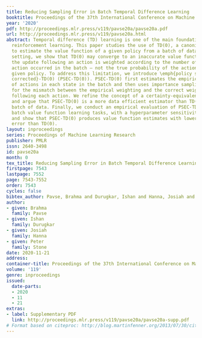 ```yaml
---
title: Reducing Sampling Error in Batch Temporal Difference Learning
booktitle: Proceedings of the 37th International Conference on Machine Learning
year: '2020'
pdf: http://proceedings.mlr.press/v119/pavse20a/pavse20a.pdf
url: http://proceedings.mlr.press/v119/pavse20a.html
abstract: Temporal difference (TD) learning is one of the main foundations of modern
  reinforcement learning. This paper studies the use of TD(0), a canonical TD algorithm,
  to estimate the value function of a given policy from a batch of data. In this batch
  setting, we show that TD(0) may converge to an inaccurate value function because
  the update following an action is weighted according to the number of times that
  action occurred in the batch – not the true probability of the action under the
  given policy. To address this limitation, we introduce \emph{policy sampling error
  corrected}-TD(0) (PSEC-TD(0)). PSEC-TD(0) first estimates the empirical distribution
  of actions in each state in the batch and then uses importance sampling to correct
  for the mismatch between the empirical weighting and the correct weighting for updates
  following each action. We refine the concept of a certainty-equivalence estimate
  and argue that PSEC-TD(0) is a more data efficient estimator than TD(0) for a fixed
  batch of data. Finally, we conduct an empirical evaluation of PSEC-TD(0) on three
  batch value function learning tasks, with a hyperparameter sensitivity analysis,
  and show that PSEC-TD(0) produces value function estimates with lower mean squared
  error than TD(0).
layout: inproceedings
series: Proceedings of Machine Learning Research
publisher: PMLR
issn: 2640-3498
id: pavse20a
month: 0
tex_title: Reducing Sampling Error in Batch Temporal Difference Learning
firstpage: 7543
lastpage: 7552
page: 7543-7552
order: 7543
cycles: false
bibtex_author: Pavse, Brahma and Durugkar, Ishan and Hanna, Josiah and Stone, Peter
author:
- given: Brahma
  family: Pavse
- given: Ishan
  family: Durugkar
- given: Josiah
  family: Hanna
- given: Peter
  family: Stone
date: 2020-11-21
address: 
container-title: Proceedings of the 37th International Conference on Machine Learning
volume: '119'
genre: inproceedings
issued:
  date-parts:
  - 2020
  - 11
  - 21
extras:
- label: Supplementary PDF
  link: http://proceedings.mlr.press/v119/pavse20a/pavse20a-supp.pdf
# Format based on citeproc: http://blog.martinfenner.org/2013/07/30/citeproc-yaml-for-bibliographies/
---
```

